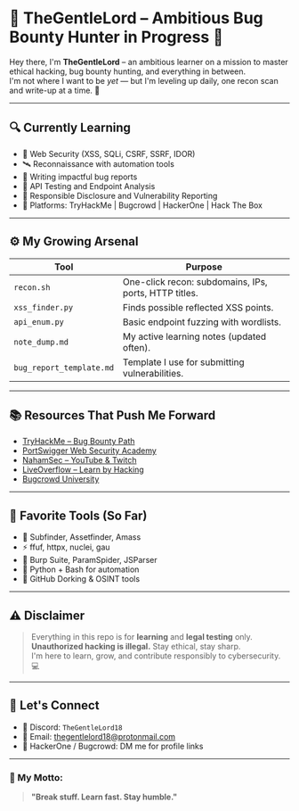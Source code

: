 # 🧠 TheGentleLord – Ambitious Bug Bounty Hunter in Progress 🚀

Hey there, I'm **TheGentleLord** – an ambitious learner on a mission to master ethical hacking, bug bounty hunting, and everything in between.  
I'm not where I want to be *yet* — but I'm leveling up daily, one recon scan and write-up at a time. 💪

---

## 🔍 Currently Learning

- 🔐 Web Security (XSS, SQLi, CSRF, SSRF, IDOR)
- 🛰️ Reconnaissance with automation tools
- 🧠 Writing impactful bug reports
- 🧪 API Testing and Endpoint Analysis
- 📜 Responsible Disclosure and Vulnerability Reporting
- 🎯 Platforms: TryHackMe | Bugcrowd | HackerOne | Hack The Box

---

## ⚙️ My Growing Arsenal

| Tool | Purpose |
|------|---------|
| `recon.sh` | One-click recon: subdomains, IPs, ports, HTTP titles. |
| `xss_finder.py` | Finds possible reflected XSS points. |
| `api_enum.py` | Basic endpoint fuzzing with wordlists. |
| `note_dump.md` | My active learning notes (updated often). |
| `bug_report_template.md` | Template I use for submitting vulnerabilities. |

---

## 📚 Resources That Push Me Forward

- [TryHackMe – Bug Bounty Path](https://tryhackme.com/path/outline/bugbountyhunter)
- [PortSwigger Web Security Academy](https://portswigger.net/web-security)
- [NahamSec – YouTube & Twitch](https://www.youtube.com/c/NahamSec)
- [LiveOverflow – Learn by Hacking](https://www.youtube.com/c/LiveOverflow)
- [Bugcrowd University](https://www.bugcrowd.com/hackers/bugcrowd-university/)

---

## 🧪 Favorite Tools (So Far)

- 🔎 Subfinder, Assetfinder, Amass
- ⚡ ffuf, httpx, nuclei, gau
- 🧪 Burp Suite, ParamSpider, JSParser
- 🐍 Python + Bash for automation
- 🐙 GitHub Dorking & OSINT tools

---

## ⚠️ Disclaimer

> Everything in this repo is for **learning** and **legal testing** only.  
> **Unauthorized hacking is illegal.** Stay ethical, stay sharp.  
> I'm here to learn, grow, and contribute responsibly to cybersecurity. 💻

---

## 🤝 Let's Connect
 
- 💬 Discord: `TheGentleLord18`  
- 📧 Email: thegentlelord18@protonmail.com  
- 🔐 HackerOne / Bugcrowd: DM me for profile links

---

### 💬 My Motto:
> **"Break stuff. Learn fast. Stay humble."**

